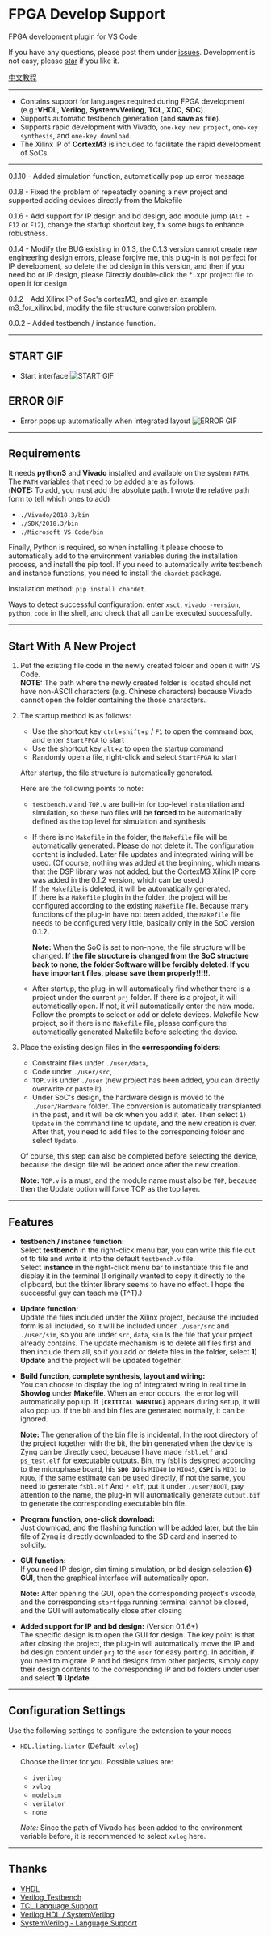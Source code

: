 <!--
 * #Author       : sterben(Duan)
 * #LastAuthor   : sterben(Duan)
 * #Date         : 2020-02-15 12:14:01
 * #lastTime     : 2020-02-15 22:24:38
 * #FilePath     : \README.md
 * #Description  : 
 -->

# FPGA Develop Support

FPGA development plugin for VS Code

If you have any questions, please post them under [issues](https://github.com/Bestduan/fpga_support_plug/issues).
Development is not easy, please [star](https://github.com/Bestduan/fpga_support_plug) if you like it.

[中文教程](https://bestduan.github.io/2020/03/03/FPGA-Develop-Support%E4%BD%BF%E7%94%A8%E6%95%99%E7%A8%8B/)

-----

* Contains support for languages ​​required during FPGA development (e.g.:**VHDL**, **Verilog**, **SystemvVerilog**, **TCL**, **XDC**, **SDC**).
* Supports automatic testbench generation (and **save as file**).
* Supports rapid development with Vivado, `one-key new project`, `one-key synthesis`, and `one-key download`.
* The Xilinx IP of **CortexM3** is included to facilitate the rapid development of SoCs.

-----

0.1.10 - Added simulation function, automatically pop up error message

0.1.8  - Fixed the problem of repeatedly opening a new project and supported adding devices directly from the Makefile

0.1.6  - Add support for IP design and bd design, add module jump (`Alt + F12` or `F12`), change the startup shortcut key, fix some bugs to enhance robustness.

0.1.4  - Modify the BUG existing in 0.1.3, the 0.1.3 version cannot create new engineering design errors, please forgive me, this plug-in is not perfect for IP development, so delete the bd design in this version, and then if you need bd or IP design, please Directly double-click the * .xpr project file to open it for design

0.1.2  - Add Xilinx IP of Soc's cortexM3, and give an example m3_for_xilinx.bd, modify the file structure conversion problem.

0.0.2  - Added testbench / instance function.

-----

## START GIF

* Start interface
![START GIF](https://ftp.bmp.ovh/imgs/2020/02/85216ff13beedcc6.gif)

## ERROR GIF

* Error pops up automatically when integrated layout
![ERROR GIF](https://ftp.bmp.ovh/imgs/2020/02/c31b45ac7ee3edb0.gif)

-----

## Requirements

It needs **python3** and **Vivado** installed and available on the system `PATH`.  The `PATH` variables that need to be added are as follows:\
(**NOTE:** To add, you must add the absolute path. I wrote the relative path form to tell which ones to add)

* `./Vivado/2018.3/bin`
* `./SDK/2018.3/bin`
* `./Microsoft VS Code/bin`

Finally, Python is required, so when installing it please choose to automatically add to the environment variables during the installation process, and install the pip tool. If you need to automatically write testbench and instance functions, you need to install the `chardet` package.

Installation method: `pip install chardet`.

Ways to detect successful configuration: enter `xsct`, `vivado -version`, `python`, `code` in the shell, and check that all can be executed successfully.

-----

## Start With A New Project

1. Put the existing file code in the newly created folder and open it with VS Code.\
   **NOTE:** The path where the newly created folder is located should not have non-ASCII characters (e.g. Chinese characters) because Vivado cannot open the folder containing the those characters.
2. The startup method is as follows:
    * Use the shortcut key `ctrl`+`shift`+`p` / `F1` to open the command box, and enter `StartFPGA` to start
    * Use the shortcut key `alt`+`z` to open the startup command
    * Randomly open a file, right-click and select `StartFPGA` to start

    After startup, the file structure is automatically generated.

    Here are the following points to note:

      * `testbench.v` and `TOP.v` are built-in for top-level instantiation and simulation, so these two files will be **forced** to be automatically defined as the top level for simulation and synthesis
      * If there is no `Makefile` in the folder, the `Makefile` file will be automatically generated. Please do not delete it. The configuration content is included. Later file updates and integrated wiring will be used. (Of course, nothing was added at the beginning, which means that the DSP library was not added, but the CortexM3 Xilinx IP core was added in the 0.1.2 version, which can be used.)\
        If the `Makefile` is deleted, it will be automatically generated.\
        If there is a `Makefile` plugin in the folder, the project will be configured according to the existing `Makefile` file. Because many functions of the plug-in have not been added, the `Makefile` file needs to be configured very little, basically only in the SoC version 0.1.2.

        **Note:** When the SoC is set to non-none, the file structure will be changed. **If the file structure is changed from the SoC structure back to none, the folder Software will be forcibly deleted. If you have important files, please save them properly!!!!!**.

      * After startup, the plug-in will automatically find whether there is a project under the current `prj` folder. If there is a project, it will automatically open. If not, it will automatically enter the new mode. Follow the prompts to select or add or delete devices. Makefile New project, so if there is no `Makefile` file, please configure the automatically generated Makefile before selecting the device.

3. Place the existing design files in the **corresponding folders**:
    * Constraint files under `./user/data`,
    * Code under `./user/src`,
    * `TOP.v` is under `./user` (new project has been added, you can directly overwrite or paste it).
    * Under SoC's design, the hardware design is moved to the `./user/Hardware` folder. The conversion is automatically transplanted in the past, and it will be ok when you add it later. Then select `1) Update` in the command line to update, and the new creation is over. After that, you need to add files to the corresponding folder and select `Update`.

    Of course, this step can also be completed before selecting the device, because the design file will be added once after the new creation.

    **Note:** `TOP.v` is a must, and the module name must also be `TOP`, because then the Update option will force TOP as the top layer.

-----

## Features

* **testbench / instance function:**\
  Select **testbench** in the right-click menu bar, you can write this file out of tb file and write it into the default `testbench.v` file.\
  Select **instance** in the right-click menu bar to instantiate this file and display it in the terminal (I originally wanted to copy it directly to the clipboard, but the tkinter library seems to have no effect. I hope the successful guy can teach me (T^T).)

* **Update function:**\
  Update the files included under the Xilinx project, because the included form is all included, so it will be included under `./user/src` and `./user/sim`, so you are under `src`, `data`, `sim` Is the file that your project already contains. The update mechanism is to delete all files first and then include them all, so if you add or delete files in the folder, select **1) Update** and the project will be updated together.

* **Build function, complete synthesis, layout and wiring:**\
  You can choose to display the log of integrated wiring in real time in **Showlog** under **Makefile**. When an error occurs, the error log will automatically pop up. If **`[CRITICAL WARNING]`** appears during setup, it will also pop up. If the bit and bin files are generated normally, it can be ignored.

  **Note:** The generation of the bin file is incidental. In the root directory of the project together with the bit, the bin generated when the device is Zynq can be directly used, because I have made `fsbl.elf` and `ps_test.elf` for executable outputs. Bin, my fsbl is designed according to the microphase board, his **`SD0 IO`** is `MIO40` to `MIO45`, **`QSPI`** is `MIO1` to `MIO6`, if the same estimate can be used directly, if not the same, you need to generate `fsbl.elf` And `*.elf`, put it under `./user/BOOT`, pay attention to the name, the plug-in will automatically generate `output.bif` to generate the corresponding executable bin file.

* **Program function, one-click download:**\
  Just download, and the flashing function will be added later, but the bin file of Zynq is directly downloaded to the SD card and inserted to solidify.

* **GUI function:**\
  If you need IP design, sim timing simulation, or bd design selection **6) GUI**, then the graphical interface will automatically open.

  **Note:** After opening the GUI, open the corresponding project's vscode, and the corresponding `startfpga` running terminal cannot be closed, and the GUI will automatically close after closing

* **Added support for IP and bd design:** (Version 0.1.6+)\
  The specific design is to open the GUI for design. The key point is that after closing the project, the plug-in will automatically move the IP and bd design content under `prj` to the `user` for easy porting. In addition, if you need to migrate IP and bd designs from other projects, simply copy their design contents to the corresponding IP and bd folders under user and select **1) Update**.

-----

## Configuration Settings

Use the following settings to configure the extension to your needs

* `HDL.linting.linter` (Default: `xvlog`)

  Choose the linter for you. Possible values ​​are:

  * `iverilog`
  * `xvlog`
  * `modelsim`
  * `verilator`
  * `none`

  *Note:* Since the path of Vivado has been added to the environment variable before, it is recommended to select `xvlog` here.

-----

## Thanks

* [VHDL](https://github.com/puorc/awesome-vhdl)
* [Verilog_Testbench](https://github.com/truecrab/VSCode_Extension_Verilog)
* [TCL Language Support](https://github.com/go2sh/tcl-language-support)
* [Verilog HDL / SystemVerilog](https://github.com/mshr-h/vscode-verilog-hdl-support)
* [SystemVerilog - Language Support](https://github.com/eirikpre/VSCode-SystemVerilog)